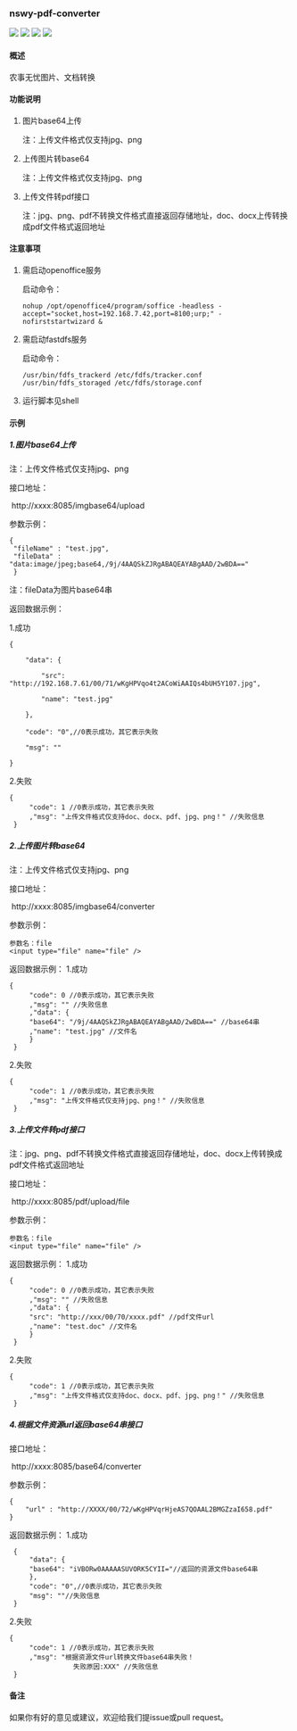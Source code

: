 ### nswy-pdf-converter
![](https://img.shields.io/badge/language-java-orange.svg) ![](https://img.shields.io/badge/qq-923260818-brightgreen.svg) ![](https://img.shields.io/badge/build-%20passing-brightgreen.svg) ![](https://img.shields.io/badge/created-Mar-brightgreen.svg)

#### 概述
农事无忧图片、文档转换

#### 功能说明

1. 图片base64上传

   注：上传文件格式仅支持jpg、png

2. 上传图片转base64

   注：上传文件格式仅支持jpg、png

3. 上传文件转pdf接口

   注：jpg、png、pdf不转换文件格式直接返回存储地址，doc、docx上传转换成pdf文件格式返回地址

#### 注意事项

1. 需启动openoffice服务

   启动命令：

   ```
   nohup /opt/openoffice4/program/soffice -headless -accept="socket,host=192.168.7.42,port=8100;urp;" -nofirststartwizard &
   ```

2. 需启动fastdfs服务

   启动命令：

   ```
   /usr/bin/fdfs_trackerd /etc/fdfs/tracker.conf
   /usr/bin/fdfs_storaged /etc/fdfs/storage.conf  
   ```

3. 运行脚本见shell

#### 示例

##### 1.图片base64上传

   注：上传文件格式仅支持jpg、png

   接口地址：

​	http://xxxx:8085/imgbase64/upload

   参数示例：

```
{
 "fileName" : "test.jpg",
 "fileData" : "data:image/jpeg;base64,/9j/4AAQSkZJRgABAQEAYABgAAD/2wBDA=="
 }
```

  注：fileData为图片base64串

  返回数据示例：

1.成功

```
{

    "data": {

        "src": "http://192.168.7.61/00/71/wKgHPVqo4t2ACoWiAAIQs4bUH5Y107.jpg",

        "name": "test.jpg"

    },

    "code": "0",//0表示成功，其它表示失败

    "msg": ""

}
```

2.失败

```
{
     "code": 1 //0表示成功，其它表示失败
     ,"msg": "上传文件格式仅支持doc、docx、pdf、jpg、png！" //失败信息
 }
```



##### 2.上传图片转base64

注：上传文件格式仅支持jpg、png

接口地址：

​	http://xxxx:8085/imgbase64/converter

参数示例：

```
参数名：file
<input type="file" name="file" />
```

返回数据示例：
1.成功

```
{
     "code": 0 //0表示成功，其它表示失败
     ,"msg": "" //失败信息
     ,"data": {
     "base64": "/9j/4AAQSkZJRgABAQEAYABgAAD/2wBDA==" //base64串
     ,"name": "test.jpg" //文件名
     }
 }
```

2.失败

```
{
     "code": 1 //0表示成功，其它表示失败
     ,"msg": "上传文件格式仅支持jpg、png！" //失败信息
 }
```



##### 3.上传文件转pdf接口

注：jpg、png、pdf不转换文件格式直接返回存储地址，doc、docx上传转换成pdf文件格式返回地址

接口地址：

​	http://xxxx:8085/pdf/upload/file

参数示例：

```
参数名：file
<input type="file" name="file" />
```

返回数据示例：
1.成功

```
{
     "code": 0 //0表示成功，其它表示失败
     ,"msg": "" //失败信息
     ,"data": {
     "src": "http://xxx/00/70/xxxx.pdf" //pdf文件url
     ,"name": "test.doc" //文件名
     }
 }
```

2.失败

```
{
     "code": 1 //0表示成功，其它表示失败
     ,"msg": "上传文件格式仅支持doc、docx、pdf、jpg、png！" //失败信息
 }
```



##### 4.根据文件资源url返回base64串接口

接口地址：

​	http://xxxx:8085/base64/converter

参数示例：

```
{
	"url" : "http://XXXX/00/72/wKgHPVqrHjeAS7QOAAL2BMGZzaI658.pdf"
}
```

返回数据示例：
1.成功

```
 {
     "data": {
     "base64": "iVBORw0AAAAASUVORK5CYII="//返回的资源文件base64串
     },
     "code": "0",//0表示成功，其它表示失败
     "msg": ""//失败信息
 }
```

2.失败

```
{
     "code": 1 //0表示成功，其它表示失败
     ,"msg": "根据资源文件url转换文件base64串失败！
				失败原因:XXX" //失败信息
 }
```



#### 备注

如果你有好的意见或建议，欢迎给我们提issue或pull request。